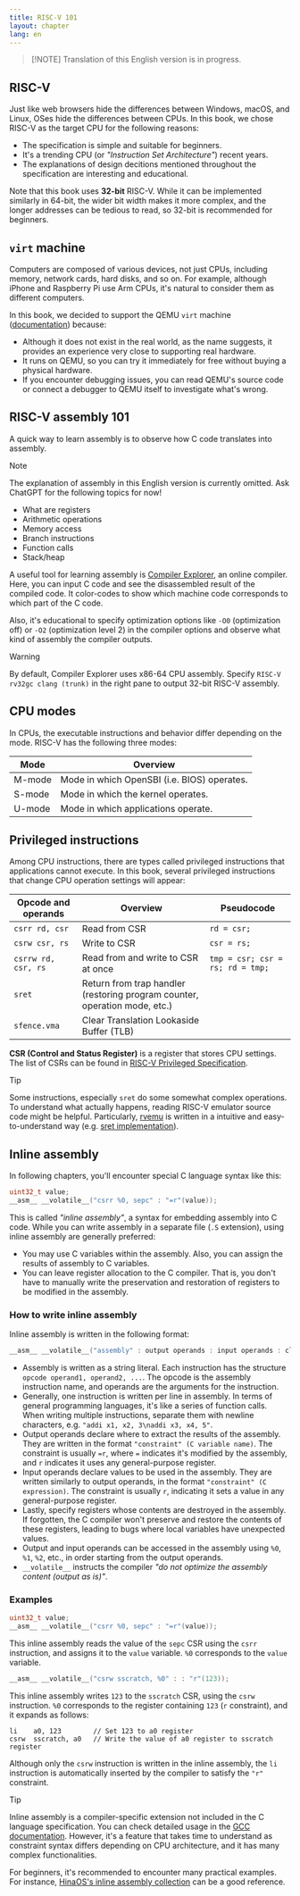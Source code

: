 ```yaml
---
title: RISC-V 101
layout: chapter
lang: en
---
```


> [!NOTE] Translation of this English version is in progress.

## RISC-V

Just like web browsers hide the differences between Windows, macOS, and Linux, OSes hide the differences between CPUs. In this book, we chose RISC-V as the target CPU for the following reasons:

- The specification is simple and suitable for beginners.
- It's a trending CPU (or *"Instruction Set Architecture"*) recent years.
- The explanations of design decitions mentioned throughout the specification are interesting and educational.

Note that this book uses **32-bit** RISC-V. While it can be implemented similarly in 64-bit, the wider bit width makes it more complex, and the longer addresses can be tedious to read, so 32-bit is recommended for beginners.

## `virt` machine

Computers are composed of various devices, not just CPUs, including memory, network cards, hard disks, and so on. For example, although iPhone and Raspberry Pi use Arm CPUs, it's natural to consider them as different computers.

In this book, we decided to support the QEMU `virt` machine ([documentation](https://www.qemu.org/docs/master/system/riscv/virt.html)) because:

- Although it does not exist in the real world, as the name suggests, it provides an experience very close to supporting real hardware.
- It runs on QEMU, so you can try it immediately for free without buying a physical hardware.
- If you encounter debugging issues, you can read QEMU's source code or connect a debugger to QEMU itself to investigate what's wrong.

## RISC-V assembly 101

A quick way to learn assembly is to observe how C code translates into assembly. 

> [!NOTE]
>
> The explanation of assembly in this English version is currently omitted. Ask ChatGPT for the following topics for now!
> 
> - What are registers
> - Arithmetic operations
> - Memory access
> - Branch instructions
> - Function calls
> - Stack/heap

A useful tool for learning assembly is [Compiler Explorer](https://godbolt.org/), an online compiler. Here, you can input C code and see the disassembled result of the compiled code. It color-codes to show which machine code corresponds to which part of the C code.

Also, it's educational to specify optimization options like `-O0` (optimization off) or `-O2` (optimization level 2) in the compiler options and observe what kind of assembly the compiler outputs.

> [!WARNING]
>
> By default, Compiler Explorer uses x86-64 CPU assembly. Specify `RISC-V rv32gc clang (trunk)` in the right pane to output 32-bit RISC-V assembly.

## CPU modes

In CPUs, the executable instructions and behavior differ depending on the mode. RISC-V has the following three modes:

| Mode   | Overview                            |
| ------ | ----------------------------------- |
| M-mode | Mode in which OpenSBI (i.e. BIOS) operates.     |
| S-mode | Mode in which the kernel operates.  |
| U-mode | Mode in which applications operate. |

## Privileged instructions

Among CPU instructions, there are types called privileged instructions that applications cannot execute. In this book, several privileged instructions that change CPU operation settings will appear:

| Opcode and operands | Overview                                                                   | Pseudocode                       |
| ------------------------ | -------------------------------------------------------------------------- | -------------------------------- |
| `csrr rd, csr`           | Read from CSR                                                              | `rd = csr;`                      |
| `csrw csr, rs`           | Write to CSR                                                               | `csr = rs;`                      |
| `csrrw rd, csr, rs`      | Read from and write to CSR at once                                         | `tmp = csr; csr = rs; rd = tmp;` |
| `sret`                   | Return from trap handler (restoring program counter, operation mode, etc.) |                                  |
| `sfence.vma`             | Clear Translation Lookaside Buffer (TLB)                                   |                                  |

**CSR (Control and Status Register)** is a register that stores CPU settings. The list of CSRs can be found in [RISC-V Privileged Specification](https://riscv.org/specifications/privileged-isa/).

> [!TIP]
>
> Some instructions, especially `sret` do some somewhat complex operations. To understand what actually happens, reading RISC-V emulator source code might be helpful. Particularly, [rvemu](https://github.com/d0iasm/rvemu) is written in a intuitive and easy-to-understand way (e.g. [sret implementation](https://github.com/d0iasm/rvemu/blob/f55eb5b376f22a73c0cf2630848c03f8d5c93922/src/cpu.rs#L3357-L3400)).


## Inline assembly

In following chapters, you'll encounter special C language syntax like this:

```c
uint32_t value;
__asm__ __volatile__("csrr %0, sepc" : "=r"(value));
```

This is called *"inline assembly"*, a syntax for embedding assembly into C code. While you can write assembly in a separate file (`.S` extension), using inline assembly are generally preferred:

- You may use C variables within the assembly. Also, you can assign the results of assembly to C variables.
- You can leave register allocation to the C compiler. That is, you don't have to manually write the preservation and restoration of registers to be modified in the assembly.

### How to write inline assembly

Inline assembly is written in the following format:

```c
__asm__ __volatile__("assembly" : output operands : input operands : clobbered registers);
```

- Assembly is written as a string literal. Each instruction has the structure `opcode operand1, operand2, ...`. The opcode is the assembly instruction name, and operands are the arguments for the instruction.
- Generally, one instruction is written per line in assembly. In terms of general programming languages, it's like a series of function calls. When writing multiple instructions, separate them with newline characters, e.g. `"addi x1, x2, 3\naddi x3, x4, 5"`.
- Output operands declare where to extract the results of the assembly. They are written in the format `"constraint" (C variable name)`. The constraint is usually `=r`, where `=` indicates it's modified by the assembly, and `r` indicates it uses any general-purpose register.
- Input operands declare values to be used in the assembly. They are written similarly to output operands, in the format `"constraint" (C expression)`. The constraint is usually `r`, indicating it sets a value in any general-purpose register.
- Lastly, specify registers whose contents are destroyed in the assembly. If forgotten, the C compiler won't preserve and restore the contents of these registers, leading to bugs where local variables have unexpected values.
- Output and input operands can be accessed in the assembly using `%0`, `%1`, `%2`, etc., in order starting from the output operands.
- `__volatile__` instructs the compiler *"do not optimize the assembly content (output as is)"*.

### Examples

```c
uint32_t value;
__asm__ __volatile__("csrr %0, sepc" : "=r"(value));
```

This inline assembly reads the value of the `sepc` CSR using the `csrr` instruction, and assigns it to the `value` variable. `%0` corresponds to the `value` variable.

```c
__asm__ __volatile__("csrw sscratch, %0" : : "r"(123));
```

This inline assembly writes `123` to the `sscratch` CSR, using the `csrw` instruction. `%0` corresponds to the register containing `123` (`r` constraint), and it expands as follows:

```
li    a0, 123        // Set 123 to a0 register
csrw  sscratch, a0   // Write the value of a0 register to sscratch register
```

Although only the `csrw` instruction is written in the inline assembly, the `li` instruction is automatically inserted by the compiler to satisfy the `"r"` constraint.

> [!TIP]
>
> Inline assembly is a compiler-specific extension not included in the C language specification. You can check detailed usage in the [GCC documentation](https://gcc.gnu.org/onlinedocs/gcc/Extended-Asm.html). However, it's a feature that takes time to understand as constraint syntax differs depending on CPU architecture, and it has many complex functionalities.
>
> For beginners, it's recommended to encounter many practical examples. For instance, [HinaOS's inline assembly collection](https://github.com/nuta/microkernel-book/blob/52d66bd58cd95424f009e2df8bc1184f6ffd9395/kernel/riscv32/asm.h) can be a good reference.
